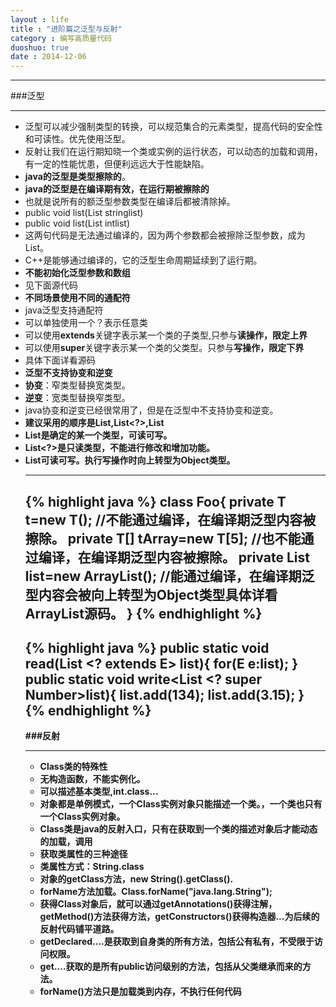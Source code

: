 ```yaml
---
layout : life
title : "进阶篇之泛型与反射"
category : 编写高质量代码
duoshuo: true
date : 2014-12-06
---
```


--------------------

###泛型

--------------

* 泛型可以减少强制类型的转换，可以规范集合的元素类型，提高代码的安全性和可读性。优先使用泛型。
* 反射让我们在运行期知晓一个类或实例的运行状态，可以动态的加载和调用，有一定的性能忧患，但便利远远大于性能缺陷。
* **java的泛型是类型擦除的**。
* **java的泛型是在编译期有效，在运行期被擦除的**
 * 也就是说所有的额泛型参数类型在编译后都被清除掉。
 * public void list(List<String> stringlist)
 * public void list(List<Integer> intlist)
 * 这两句代码是无法通过编译的，因为两个参数都会被擦除泛型参数，成为List。
 * C++是能够通过编译的，它的泛型生命周期延续到了运行期。
* **不能初始化泛型参数和数组**
 * 见下面源代码
* **不同场景使用不同的通配符**
 * java泛型支持通配符
 * 可以单独使用一个？表示任意类
 * 可以使用**extends**关键字表示某一个类的子类型,只参与**读操作，限定上界**
 * 可以使用**super**关键字表示某一个类的父类型。只参与**写操作，限定下界**
 * 具体下面详看源码
* **泛型不支持协变和逆变**
 * **协变**：窄类型替换宽类型。
 * **逆变**：宽类型替换窄类型。
 * java协变和逆变已经很常用了，但是在泛型中不支持协变和逆变。
* **建议采用的顺序是List<T>,List<?>,List<Object>**
 * List<T>是确定的某一个类型，可读可写。
 * List<?>是只读类型，不能进行修改和增加功能。
 * List<Object>可读可写。执行写操作时向上转型为Object类型。

-----------------------------
 {% highlight java %}
	class Foo<T>{
		private T t=new T();
		//不能通过编译，在编译期泛型内容被擦除。
		private T[] tArray=new T[5];
		//也不能通过编译，在编译期泛型内容被擦除。
		private List<T> list=new ArrayList<T>();
		//能通过编译，在编译期泛型内容会被向上转型为Object类型具体详看ArrayList源码。
	}
{% endhighlight %}
-----------------------------
 {% highlight java %}
	public static <E> void read(List <? extends E> list){
		for(E e:list);
	}
	public static void write<List <? super Number>list){
		list.add(134);
		list.add(3.15);
	}
{% endhighlight %}
--------------------

###反射

--------------

* **Class类的特殊性**
 * 无构造函数，不能实例化。
 * 可以描述基本类型,int.class...
 * 对象都是单例模式，一个Class实例对象只能描述一个类。，一个类也只有一个Class实例对象。
 * Class类是java的反射入口，只有在获取到一个类的描述对象后才能动态的加载，调用
* **获取类属性的三种途径**
 * 类属性方式：String.class
 * 对象的getClass方法，new String().getClass().
 * forName方法加载。Class.forName("java.lang.String");
 * 获得Class对象后，就可以通过getAnnotations()获得注解，getMethod()方法获得方法，getConstructors()获得构造器...为后续的反射代码铺平道路。
 * getDeclared....是获取到自身类的所有方法，包括公有私有，不受限于访问权限。
 * get....获取的是所有public访问级别的方法，包括从父类继承而来的方法。
* **forName()方法只是加载类到内存，不执行任何代码**

